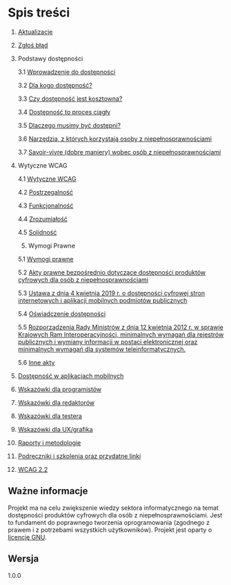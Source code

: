 # Spis treści

1. [Aktualizacje](./rozdzialy/1_Aktualizacja.md)
2. [Zgłoś błąd](./rozdzialy/2_Zglos_blad.md)

3. Podstawy dostępności

   3.1 [Wprowadzenie do dostępności](./rozdzialy/3_1_Wprowadzenie_do_dostepnosci.md)

   3.2 [Dla kogo dostępność?](./rozdzialy/3_2_Dla_kogo_dostepnosc.md)

   3.3 [Czy dostępność jest kosztowna?](./rozdzialy/3_3_Koszty.md)

   3.4 [Dostępność to proces ciągły](./rozdzialy/3_4_Dostepnosc_to_proces_ciagly.md)

   3.5 [Dlaczego musimy być dostępni?](./rozdzialy/3_5_Dlaczego_musimy_byc_dostepni.md)

   3.6 [Narzędzia, z których korzystają osoby z niepełnosprawnościami](./rozdzialy/3_6_Narzedzia_z_ktorych_korzystaja_osoby_z_niepenosprawnosciami.md)

   3.7 [Savoir-vivre (dobre maniery) wobec osób z niepełnosprawnościami](./rozdzialy/3_7_Savoir_vivre.md)

4. Wytyczne WCAG

   4.1 [Wytyczne WCAG](./rozdzialy/4_1_Wytyczne_WCAG.md)

   4.2 [Postrzegalność](./rozdzialy/4_2_Postrzegalnosc.md)

   4.3 [Funkcjonalność](./rozdzialy/4_3_Funkcjonalnosc.md)

   4.4 [Zrozumiałość](./rozdzialy/4_4_Zrozumialosc.md)

   4.5 [Solidność](./rozdzialy/4_5_Solidnosc.md)

   5. Wymogi Prawne

   5.1 [Wymogi prawne](./rozdzialy/5_1_Wymogi_prawne.md)

   5.2 [Akty prawne bezpośrednio dotyczące dostępności produktów cyfrowych dla osób z niepełnosprawnościami](./rozdzialy/5_2_Akty_prawne_bezposrednio_dotyczace_dostepnosci_produktow_cyfrowych_dla_osob_z_niepelnosprawnosciami.md)

   5.3 [Ustawa z dnia 4 kwietnia 2019 r. o dostępności cyfrowej stron internetowych i aplikacji mobilnych podmiotów publicznych](./rozdzialy/5_3_Ustawa.md)

   5.4 [Oświadczenie dostępności](./rozdzialy/5_4_Oswiadczenie.md)

   5.5 [Rozporządzenia Rady Ministrów z dnia 12 kwietnia 2012 r. w sprawie Krajowych Ram Interoperacyjności, minimalnych wymagań dla rejestrów publicznych i wymiany informacji w postaci elektronicznej oraz minimalnych wymagań dla systemów teleinformatycznych.](./rozdzialy/5_5_Rozporzadzenie.md)

   5.6 [Inne akty](./rozdzialy/5_6_Inne.md)

5. [Dostępność w aplikacjach mobilnych](./rozdzialy/6_Dostepnosc_w_aplikacjach_mobilnych.md)
6. [Wskazówki dla programistów](./rozdzialy/7_Wskazowki_dla_programistow.md)
7. [Wskazówki dla redaktorów](./rozdzialy/8_Wskazowki_dla_redaktorow.md)
8. [Wskazówki dla testera](./rozdzialy/9_Wskazowki_dla_testerow.md)
9. [Wskazówki dla UX/grafika](./rozdzialy/10_Wskazowki_dla_UX_grafikow.md)
10. [Raporty i metodologie](./rozdzialy/11_Raporty_i_metodologie.md)
11. [Podręczniki i szkolenia oraz przydatne linki](./rozdzialy/12_Podreczniki_i_szkolenia.md)
12. [WCAG 2.2](./rozdzialy/13_WCAG_2_2)


## Ważne informacje

Projekt ma na celu zwiększenie wiedzy sektora informatycznego na temat dostępności produktów cyfrowych dla osób z niepełnosprawnościami. Jest to fundament do poprawnego tworzenia oprogramowania (zgodnego z prawem i z potrzebami wszystkich użytkowników). Projekt jest oparty o [licencję GNU](LICENSE).

## Wersja

1.0.0
